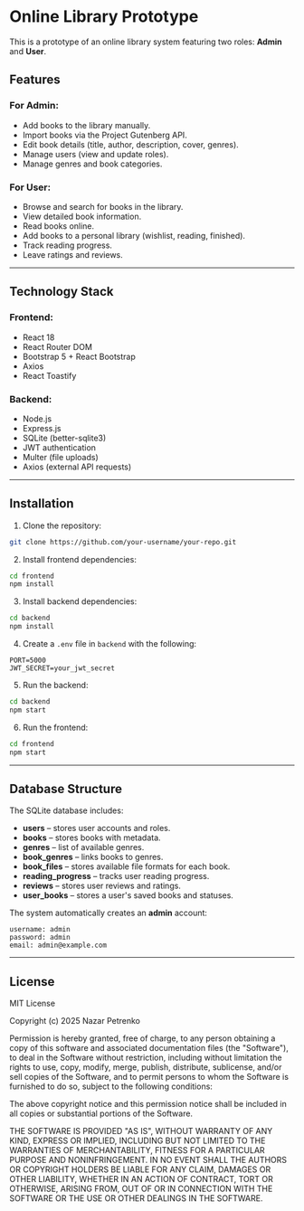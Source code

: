 # Online Library Prototype

This is a prototype of an online library system featuring two roles: **Admin** and **User**.

## Features

### For Admin:
- Add books to the library manually.
- Import books via the Project Gutenberg API.
- Edit book details (title, author, description, cover, genres).
- Manage users (view and update roles).
- Manage genres and book categories.

### For User:
- Browse and search for books in the library.
- View detailed book information.
- Read books online.
- Add books to a personal library (wishlist, reading, finished).
- Track reading progress.
- Leave ratings and reviews.

---

## Technology Stack

### Frontend:
- React 18
- React Router DOM
- Bootstrap 5 + React Bootstrap
- Axios
- React Toastify

### Backend:
- Node.js
- Express.js
- SQLite (better-sqlite3)
- JWT authentication
- Multer (file uploads)
- Axios (external API requests)

---

## Installation

1. Clone the repository:
```bash
git clone https://github.com/your-username/your-repo.git
```

2. Install frontend dependencies:
```bash
cd frontend
npm install
```

3. Install backend dependencies:
```bash
cd backend
npm install
```

4. Create a `.env` file in `backend` with the following:
```
PORT=5000
JWT_SECRET=your_jwt_secret
```

5. Run the backend:
```bash
cd backend
npm start
```

6. Run the frontend:
```bash
cd frontend
npm start
```

---

## Database Structure

The SQLite database includes:
- **users** – stores user accounts and roles.
- **books** – stores books with metadata.
- **genres** – list of available genres.
- **book_genres** – links books to genres.
- **book_files** – stores available file formats for each book.
- **reading_progress** – tracks user reading progress.
- **reviews** – stores user reviews and ratings.
- **user_books** – stores a user's saved books and statuses.

The system automatically creates an **admin** account:
```
username: admin
password: admin
email: admin@example.com
```

---

## License

MIT License

Copyright (c) 2025 Nazar Petrenko

Permission is hereby granted, free of charge, to any person obtaining a copy
of this software and associated documentation files (the "Software"), to deal
in the Software without restriction, including without limitation the rights
to use, copy, modify, merge, publish, distribute, sublicense, and/or sell
copies of the Software, and to permit persons to whom the Software is
furnished to do so, subject to the following conditions:

The above copyright notice and this permission notice shall be included in all
copies or substantial portions of the Software.

THE SOFTWARE IS PROVIDED "AS IS", WITHOUT WARRANTY OF ANY KIND, EXPRESS OR
IMPLIED, INCLUDING BUT NOT LIMITED TO THE WARRANTIES OF MERCHANTABILITY,
FITNESS FOR A PARTICULAR PURPOSE AND NONINFRINGEMENT. IN NO EVENT SHALL THE
AUTHORS OR COPYRIGHT HOLDERS BE LIABLE FOR ANY CLAIM, DAMAGES OR OTHER
LIABILITY, WHETHER IN AN ACTION OF CONTRACT, TORT OR OTHERWISE, ARISING FROM,
OUT OF OR IN CONNECTION WITH THE SOFTWARE OR THE USE OR OTHER DEALINGS IN THE
SOFTWARE.

